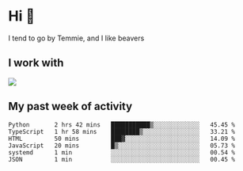 <h1 align="left">Hi 👋</h1>

<p>I tend to go by Temmie, and I like beavers</p>

<h2 align="left">I work with</h2>

<div align=left>
  <img src="https://skillicons.dev/icons?i=py,godot,javascript,css,html,linux,git,blender,bash,vscode,&theme=dark">
</div>


<h2 align="left">My past week of activity</h2>

<!--START_SECTION:waka-->

```text
Python       2 hrs 42 mins   ███████████▒░░░░░░░░░░░░░   45.45 %
TypeScript   1 hr 58 mins    ████████▒░░░░░░░░░░░░░░░░   33.21 %
HTML         50 mins         ███▓░░░░░░░░░░░░░░░░░░░░░   14.09 %
JavaScript   20 mins         █▒░░░░░░░░░░░░░░░░░░░░░░░   05.73 %
systemd      1 min           ░░░░░░░░░░░░░░░░░░░░░░░░░   00.54 %
JSON         1 min           ░░░░░░░░░░░░░░░░░░░░░░░░░   00.45 %
```

<!--END_SECTION:waka-->
